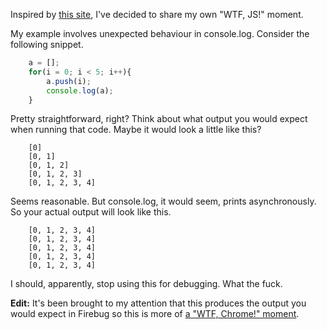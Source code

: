 Inspired by <a href="http://wtfjs.com/">this site</a>, I've decided to share my own "WTF, JS!" moment.

My example involves unexpected behaviour in console.log. Consider the following snippet.

```javascript
	a = [];
	for(i = 0; i < 5; i++){
		a.push(i);
		console.log(a);
	}
```

Pretty straightforward, right?  Think about what output you would expect when running that code. Maybe it would look a little like this?

```
	[0]
	[0, 1]
	[0, 1, 2]
	[0, 1, 2, 3]
	[0, 1, 2, 3, 4]
```

Seems reasonable. But console.log, it would seem, prints asynchronously. So your actual output will look like this.

```
	[0, 1, 2, 3, 4]
	[0, 1, 2, 3, 4]
	[0, 1, 2, 3, 4]
	[0, 1, 2, 3, 4]
	[0, 1, 2, 3, 4]
```

I should, apparently, stop using this for debugging. What the fuck.

<strong>Edit:</strong> It's been brought to my attention that this produces the output you would expect in Firebug so this is more of <a href="http://code.google.com/p/chromium/issues/detail?id=91303">a "WTF, Chrome!" moment</a>.
